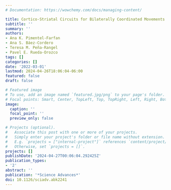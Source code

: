 ```yaml
---
# Documentation: https://wowchemy.com/docs/managing-content/

title: Cortico-Striatal Circuits for Bilaterally Coordinated Movements
subtitle: ''
summary: ''
authors:
- Ana K. Pimentel-Farfan
- Ana S. Báez-Cordero
- Teresa M. Peña-Rangel
- Pavel E. Rueda-Orozco
tags: []
categories: []
date: '2022-03-01'
lastmod: 2024-04-26T18:06:04-06:00
featured: false
draft: false

# Featured image
# To use, add an image named `featured.jpg/png` to your page's folder.
# Focal points: Smart, Center, TopLeft, Top, TopRight, Left, Right, BottomLeft, Bottom, BottomRight.
image:
  caption: ''
  focal_point: ''
  preview_only: false

# Projects (optional).
#   Associate this post with one or more of your projects.
#   Simply enter your project's folder or file name without extension.
#   E.g. `projects = ["internal-project"]` references `content/project/deep-learning/index.md`.
#   Otherwise, set `projects = []`.
projects: []
publishDate: '2024-04-27T00:06:04.292425Z'
publication_types:
- '2'
abstract: ''
publication: '*Science Advances*'
doi: 10.1126/sciadv.abk2241
---
```

